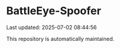 # BattleEye-Spoofer

Last updated: 2025-07-02 08:44:56

This repository is automatically maintained.
